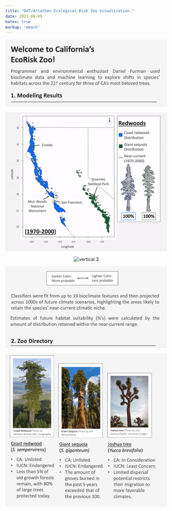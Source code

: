 ```yaml
---
title: "DAT/Artathon Ecological Risk Zoo Visualization."
date: 2021-08-09
katex: true
markup: "mmark"
---
```



<p align="center"><img src="/research-outputs/datartathon/knitted-files/ecorisk-zoo-vertical-1.png" style="border:0px;margin:0px" alt="vertical 1"/></p>
<p align="center"><img src="/research-outputs/datartathon/knitted-files/ecorisk-zoo-vertical-2.gif" style="border:0px;margin:0px" alt="vertical 2"/></p>
<p align="center"><img src="/research-outputs/datartathon/knitted-files/ecorisk-zoo-vertical-3.gif" style="border:0px;margin:0px" alt="vertical 3"/></p>
<p align="center"><img src="/research-outputs/datartathon/knitted-files/ecorisk-zoo-vertical-4.png" style="border:0px;margin:0px" alt="vertical 4"/></p>
<p align="center"><img src="/research-outputs/datartathon/knitted-files/ecorisk-zoo-vertical-5.png" style="border:0px;margin:0px" alt="vertical 5"/></p>







